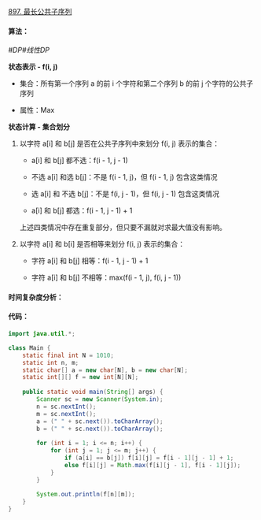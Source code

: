 [897. 最长公共子序列](https://www.acwing.com/problem/content/899/)

#### 算法：

*#DP#线性DP*

**状态表示 - f(i, j)**

- 集合：所有第一个序列 a 的前 i 个字符和第二个序列 b 的前 j 个字符的公共子序列

- 属性：Max

**状态计算 - 集合划分**

1. 以字符 a[i] 和 b[j] 是否在公共子序列中来划分 f(i, j) 表示的集合：

   - a[i] 和 b[j] 都不选：f(i - 1, j - 1)

   - 不选 a[i] 和选 b[j]：不是 f(i - 1, j)，但 f(i - 1, j) 包含这类情况

   - 选 a[i] 和 不选 b[j]：不是 f(i, j - 1)，但 f(i, j - 1) 包含这类情况

   - a[i] 和 b[j] 都选：f(i - 1, j - 1) + 1

   上述四类情况中存在重复部分，但只要不漏就对求最大值没有影响。

2. 以字符 a[i] 和 b[i] 是否相等来划分 f(i, j) 表示的集合：

   - 字符 a[i] 和 b[j] 相等：f(i - 1, j - 1) + 1

   - 字符 a[i] 和 b[j] 不相等：max(f(i - 1, j), f(i, j - 1))

#### 时间复杂度分析：



#### 代码：

```java
import java.util.*;

class Main {
    static final int N = 1010;
    static int n, m;
    static char[] a = new char[N], b = new char[N];
    static int[][] f = new int[N][N];
    
    public static void main(String[] args) {
        Scanner sc = new Scanner(System.in);
        n = sc.nextInt();
        m = sc.nextInt();
        a = (" " + sc.next()).toCharArray();
        b = (" " + sc.next()).toCharArray();
        
        for (int i = 1; i <= n; i++) {
            for (int j = 1; j <= m; j++) {
                if (a[i] == b[j]) f[i][j] = f[i - 1][j - 1] + 1;
                else f[i][j] = Math.max(f[i][j - 1], f[i - 1][j]);
            }
        }
        
        System.out.println(f[n][m]);
    }
}
```

